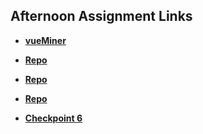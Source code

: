 ## Afternoon Assignment Links

* **[vueMiner](https://ewood-coder.github.io/boiseCodeWorks/Week6/vueMiner)**
* **[Repo](https://github.com/ewood-coder/<ASSIGNMENT_REPO>)**
* **[Repo](https://github.com/ewood-coder/<ASSIGNMENT_REPO>)**
* **[Repo](https://github.com/ewood-coder/<ASSIGNMENT_REPO>)**

* **[Checkpoint 6]('')**
